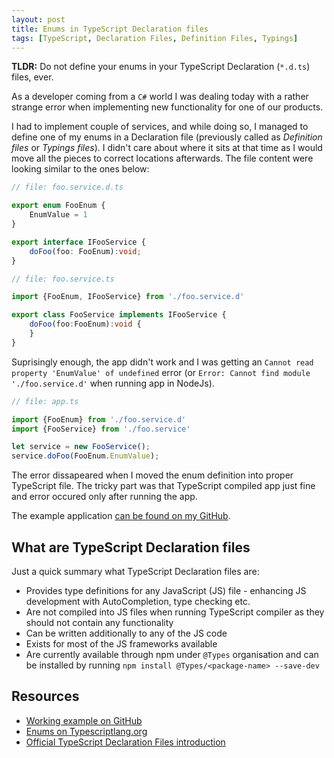 ```yaml
---
layout: post
title: Enums in TypeScript Declaration files
tags: [TypeScript, Declaration Files, Definition Files, Typings]
---
```


**TLDR:** Do not define your enums in your TypeScript Declaration (`*.d.ts`) files, ever.

As a developer coming from a `C#` world I was dealing today with a rather strange error when implementing new functionality for one of our products.

I had to implement couple of services, and while doing so, I managed to define one of my enums in a Declaration file (previously called as _Definition files_ or _Typings files_). I didn't care about where it sits at that time as I would move all the pieces to correct locations afterwards. The file content were looking similar to the ones below:

```TypeScript
// file: foo.service.d.ts

export enum FooEnum {
    EnumValue = 1
}

export interface IFooService {
    doFoo(foo: FooEnum):void;
}
```

```TypeScript
// file: foo.service.ts

import {FooEnum, IFooService} from './foo.service.d'

export class FooService implements IFooService {
    doFoo(foo:FooEnum):void {
    }
}
```

Suprisingly enough, the app didn't work and I was getting an `Cannot read property 'EnumValue' of undefined` error (or `Error: Cannot find module './foo.service.d'` when running app in NodeJs).

```TypeScript
// file: app.ts

import {FooEnum} from './foo.service.d'
import {FooService} from './foo.service'

let service = new FooService();
service.doFoo(FooEnum.EnumValue);
```

The error dissapeared when I moved the enum definition into proper TypeScript file. The tricky part was that TypeScript compiled app just fine and error occured only after running the app.

The example application [can be found on my GitHub](https://github.com/luk355/blog-example-enums-in-ts-declaration-files).

## What are TypeScript Declaration files

Just a quick summary what TypeScript Declaration files are:

* Provides type definitions for any JavaScript (JS) file - enhancing JS development with AutoCompletion, type checking etc.
* Are not compiled into JS files when running TypeScript compiler as they should not contain any functionality
* Can be written additionally to any of the JS code
* Exists for most of the JS frameworks available
* Are currently available through npm under `@Types` organisation and can be installed by running `npm install @Types/<package-name> --save-dev`

## Resources

* [Working example on GitHub](https://github.com/luk355/blog-example-enums-in-ts-declaration-files)
* [Enums on Typescriptlang.org](https://www.typescriptlang.org/docs/handbook/enums.html)
* [Official TypeScript Declaration Files introduction](https://www.typescriptlang.org/docs/handbook/declaration-files/introduction.html)